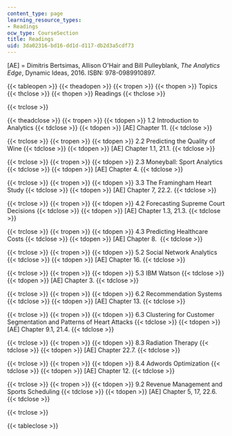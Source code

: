 ```yaml
---
content_type: page
learning_resource_types:
- Readings
ocw_type: CourseSection
title: Readings
uid: 3da02316-bd16-dd1d-d117-db2d3a5cdf73
---
```


\[AE\] = Dimitris Bertsimas, Allison O'Hair and Bill Pulleyblank, _The Analytics Edge_, Dynamic Ideas, 2016. ISBN: 978-0989910897.

{{< tableopen >}}
{{< theadopen >}}
{{< tropen >}}
{{< thopen >}}
Topics
{{< thclose >}}
{{< thopen >}}
Readings
{{< thclose >}}

{{< trclose >}}

{{< theadclose >}}
{{< tropen >}}
{{< tdopen >}}
1.2 Introduction to Analytics
{{< tdclose >}}
{{< tdopen >}}
\[AE\] Chapter 11.
{{< tdclose >}}

{{< trclose >}}
{{< tropen >}}
{{< tdopen >}}
2.2 Predicting the Quality of Wine
{{< tdclose >}}
{{< tdopen >}}
\[AE\] Chapter 1.1, 21.1.
{{< tdclose >}}

{{< trclose >}}
{{< tropen >}}
{{< tdopen >}}
2.3 Moneyball: Sport Analytics
{{< tdclose >}}
{{< tdopen >}}
\[AE\] Chapter 4.
{{< tdclose >}}

{{< trclose >}}
{{< tropen >}}
{{< tdopen >}}
3.3 The Framingham Heart Study
{{< tdclose >}}
{{< tdopen >}}
\[AE\] Chapter 7, 22.2.
{{< tdclose >}}

{{< trclose >}}
{{< tropen >}}
{{< tdopen >}}
4.2 Forecasting Supreme Court Decisions
{{< tdclose >}}
{{< tdopen >}}
\[AE\] Chapter 1.3, 21.3.
{{< tdclose >}}

{{< trclose >}}
{{< tropen >}}
{{< tdopen >}}
4.3 Predicting Healthcare Costs
{{< tdclose >}}
{{< tdopen >}}
\[AE\] Chapter 8. 
{{< tdclose >}}

{{< trclose >}}
{{< tropen >}}
{{< tdopen >}}
5.2 Social Network Analytics
{{< tdclose >}}
{{< tdopen >}}
\[AE\] Chapter 16.
{{< tdclose >}}

{{< trclose >}}
{{< tropen >}}
{{< tdopen >}}
5.3 IBM Watson
{{< tdclose >}}
{{< tdopen >}}
\[AE\] Chapter 3.
{{< tdclose >}}

{{< trclose >}}
{{< tropen >}}
{{< tdopen >}}
6.2 Recommendation Systems
{{< tdclose >}}
{{< tdopen >}}
\[AE\] Chapter 13.
{{< tdclose >}}

{{< trclose >}}
{{< tropen >}}
{{< tdopen >}}
6.3 Clustering for Customer Segmentation and Patterns of Heart Attacks
{{< tdclose >}}
{{< tdopen >}}
\[AE\] Chapter 9.1, 21.4.
{{< tdclose >}}

{{< trclose >}}
{{< tropen >}}
{{< tdopen >}}
8.3 Radiation Therapy
{{< tdclose >}}
{{< tdopen >}}
\[AE\] Chapter 22.7.
{{< tdclose >}}

{{< trclose >}}
{{< tropen >}}
{{< tdopen >}}
8.4 Adwords Optimization
{{< tdclose >}}
{{< tdopen >}}
\[AE\] Chapter 12.
{{< tdclose >}}

{{< trclose >}}
{{< tropen >}}
{{< tdopen >}}
9.2 Revenue Management and Sports Scheduling
{{< tdclose >}}
{{< tdopen >}}
\[AE\] Chapter 5, 17, 22.6.
{{< tdclose >}}

{{< trclose >}}

{{< tableclose >}}
